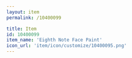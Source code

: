 ```yaml
---
layout: item
permalink: /10400099

title: Item
id: 10400099
item_name: 'Eighth Note Face Paint'
icon_url: 'item/icon/customize/10400095.png'
---
```


